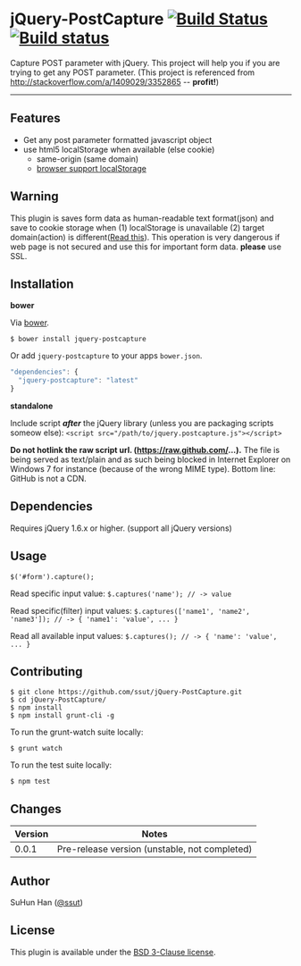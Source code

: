jQuery-PostCapture [![Build Status](https://travis-ci.org/ssut/jQuery-PostCapture.svg?branch=master)](https://travis-ci.org/ssut/jQuery-PostCapture) [![Build status](https://ci.appveyor.com/api/projects/status/7k0yj6e1h3c7dcwo)](https://ci.appveyor.com/project/ssut/jquery-postcapture)
==================

Capture POST parameter with jQuery. This project will help you if you are trying to get any POST parameter. (This project is referenced from http://stackoverflow.com/a/1409029/3352865 -- **profit!**)

----------

Features
---------
- Get any post parameter formatted javascript object
- use html5 localStorage when available (else cookie)
    - same-origin (same domain)
    - [browser support localStorage][1]

Warning
---------
This plugin is saves form data as human-readable text format(json) and save to cookie storage when (1) localStorage is unavailable (2) target domain(action) is different([Read this][2]).
This operation is very dangerous if web page is not secured and use this for important form data. **please** use SSL.

Installation
---------
**bower**

Via [bower][3].

`$ bower install jquery-postcapture`

Or add `jquery-postcapture` to your apps `bower.json`.
```js
"dependencies": {
  "jquery-postcapture": "latest"
}
```

**standalone**

Include script ***after*** the jQuery library (unless you are packaging scripts someow else):
`<script src="/path/to/jquery.postcapture.js"></script>`

**Do not hotlink the raw script url. (https://raw.github.com/...).**
The file is being served as text/plain and as such being blocked in Internet Explorer on Windows 7 for instance (because of the wrong MIME type).
Bottom line: GitHub is not a CDN.

Dependencies
---------
Requires jQuery 1.6.x or higher. (support all jQuery versions)

Usage
---------
`$('#form').capture();`

Read specific input value:
`$.captures('name'); // -> value`

Read specific(filter) input values:
`$.captures(['name1', 'name2', 'name3']); // -> { 'name1': 'value', ... }`

Read all available input values:
`$.captures(); // -> { 'name': 'value', ... }`

Contributing
---------
```
$ git clone https://github.com/ssut/jQuery-PostCapture.git
$ cd jQuery-PostCapture/
$ npm install
$ npm install grunt-cli -g
```

To run the grunt-watch suite locally:

`$ grunt watch`

To run the test suite locally:

`$ npm test`

Changes
---------
Version  | Notes
--------- | -----
0.0.1 | Pre-release version (unstable, not completed)

Author
---------
SuHun Han ([@ssut][4])

License
---------
This plugin is available under the [BSD 3-Clause license][5].


  [1]: http://www.quirksmode.org/dom/html5.html
  [2]: https://developer.mozilla.org/en-US/docs/Web/Security/Same-origin_policy
  [3]: http://bower.io/
  [4]: https://twitter.com/ssut_
  [5]: http://opensource.org/licenses/BSD-3-Clause
